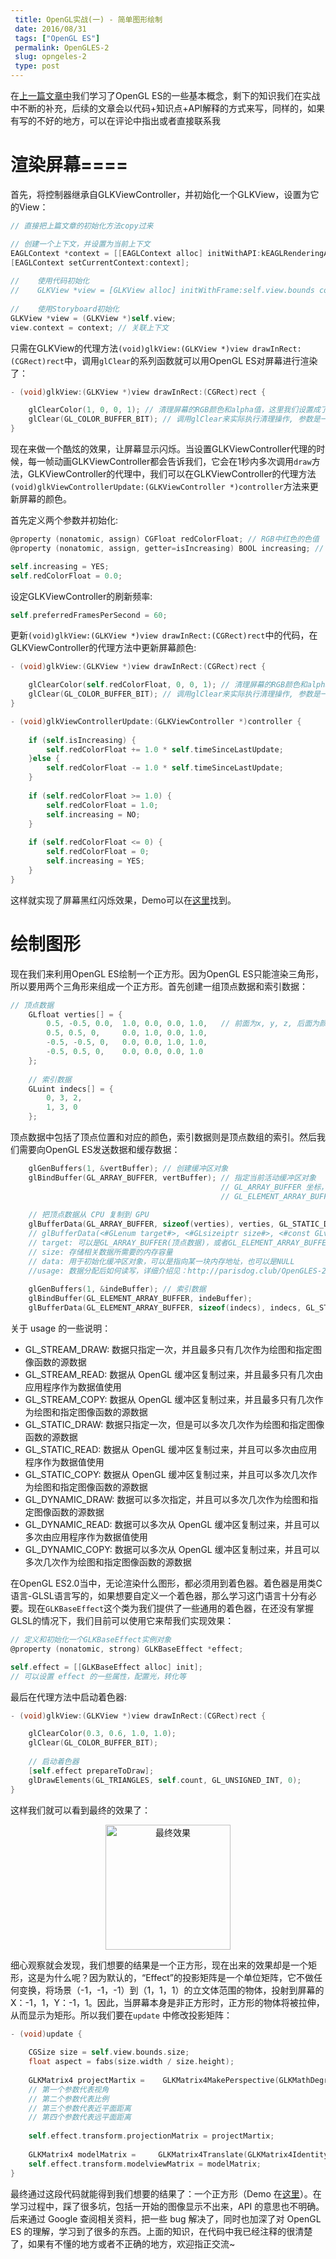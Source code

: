 ```yaml
---
 title: OpenGL实战(一) - 简单图形绘制
 date: 2016/08/31
 tags: ["OpenGL ES"]
 permalink: OpenGLES-2
 slug: opngeles-2
 type: post
---
```


在[上一篇文章中](http://parisdog.club/OpenGLES-1.html)我们学习了OpenGL ES的一些基本概念，剩下的知识我们在实战中不断的补充，后续的文章会以代码+知识点+API解释的方式来写，同样的，如果有写的不好的地方，可以在评论中指出或者直接联系我

<!--more-->

# 渲染屏幕====

首先，将控制器继承自GLKViewController，并初始化一个GLKView，设置为它的View：


```ObjectiveC
// 直接把上篇文章的初始化方法copy过来

// 创建一个上下文，并设置为当前上下文
EAGLContext *context = [[EAGLContext alloc] initWithAPI:kEAGLRenderingAPIOpenGLES2];
[EAGLContext setCurrentContext:context];
    
//    使用代码初始化
//    GLKView *view = [GLKView alloc] initWithFrame:self.view.bounds context:context
    
//    使用Storyboard初始化
GLKView *view = (GLKView *)self.view;
view.context = context; // 关联上下文
```

只需在GLKView的代理方法`(void)glkView:(GLKView *)view drawInRect:(CGRect)rect`中，调用`glClear`的系列函数就可以用OpenGL ES对屏幕进行渲染了：


```ObjectiveC
- (void)glkView:(GLKView *)view drawInRect:(CGRect)rect {

    glClearColor(1, 0, 0, 1); // 清理屏幕的RGB颜色和alpha值，这里我们设置成了红色
    glClear(GL_COLOR_BUFFER_BIT); // 调用glClear来实际执行清理操作, 参数是一个缓冲区，缓冲区有多种格式，上篇文章有提及，现在我们执行的是颜色缓冲区
}
```

现在来做一个酷炫的效果，让屏幕显示闪烁。当设置GLKViewController代理的时候，每一帧动画GLKViewController都会告诉我们，它会在1秒内多次调用`draw`方法，GLKViewController的代理中，我们可以在GLKViewController的代理方法`(void)glkViewControllerUpdate:(GLKViewController *)controller`方法来更新屏幕的颜色。

首先定义两个参数并初始化:


```ObjectiveC
@property (nonatomic, assign) CGFloat redColorFloat; // RGB中红色的色值
@property (nonatomic, assign, getter=isIncreasing) BOOL increasing; // 判断是否增加

self.increasing = YES;
self.redColorFloat = 0.0;
```

设定GLKViewController的刷新频率:


```ObjectiveC
self.preferredFramesPerSecond = 60;
```

更新`(void)glkView:(GLKView *)view drawInRect:(CGRect)rect`中的代码，在GLKViewController的代理方法中更新屏幕颜色:


```ObjectiveC
- (void)glkView:(GLKView *)view drawInRect:(CGRect)rect {

    glClearColor(self.redColorFloat, 0, 0, 1); // 清理屏幕的RGB颜色和alpha值
    glClear(GL_COLOR_BUFFER_BIT); // 调用glClear来实际执行清理操作, 参数是一个缓冲区，缓冲区有多种格式，上篇文章有提及，现在我们执行的是颜色缓冲区
}

- (void)glkViewControllerUpdate:(GLKViewController *)controller {
    
    if (self.isIncreasing) {
        self.redColorFloat += 1.0 * self.timeSinceLastUpdate;
    }else {
        self.redColorFloat -= 1.0 * self.timeSinceLastUpdate;
    }
    
    if (self.redColorFloat >= 1.0) {
        self.redColorFloat = 1.0;
        self.increasing = NO;
    }
    
    if (self.redColorFloat <= 0) {
        self.redColorFloat = 0;
        self.increasing = YES;
    }
}
```

这样就实现了屏幕黑红闪烁效果，Demo可以在[这里](https://github.com/cconecode/OpenGLESTutorials/tree/master/Tutorial1-ScreenRendering)找到。

# 绘制图形

现在我们来利用OpenGL ES绘制一个正方形。因为OpenGL ES只能渲染三角形，所以要用两个三角形来组成一个正方形。首先创建一组顶点数据和索引数据：


```ObjectiveC
// 顶点数据
    GLfloat verties[] = {
        0.5, -0.5, 0.0,  1.0, 0.0, 0.0, 1.0,   // 前面为x, y, z, 后面为颜色
        0.5, 0.5, 0,     0.0, 1.0, 0.0, 1.0,
        -0.5, -0.5, 0,   0.0, 0.0, 1.0, 1.0,
        -0.5, 0.5, 0,    0.0, 0.0, 0.0, 1.0
    };
    
    // 索引数据
    GLuint indecs[] = {
        0, 3, 2,
        1, 3, 0
    };
```

顶点数据中包括了顶点位置和对应的颜色，索引数据则是顶点数组的索引。然后我们需要向OpenGL ES发送数据和缓存数据：


```ObjectiveC
    glGenBuffers(1, &vertBuffer); // 创建缓冲区对象
    glBindBuffer(GL_ARRAY_BUFFER, vertBuffer); // 指定当前活动缓冲区对象
                                               // GL_ARRAY_BUFFER 坐标，颜色等
                                               // GL_ELEMENT_ARRAY_BUFFER 索引坐标
    
    // 把顶点数据从 CPU 复制到 GPU
    glBufferData(GL_ARRAY_BUFFER, sizeof(verties), verties, GL_STATIC_DRAW);
    // glBufferData(<#GLenum target#>, <#GLsizeiptr size#>, <#const GLvoid *data#>, <#GLenum usage#>)
    // target: 可以是GL_ARRAY_BUFFER(顶点数据)，或者GL_ELEMENT_ARRAY_BUFFER(索引数据)
    // size: 存储相关数据所需要的内存容量
    // data: 用于初始化缓冲区对象，可以是指向某一块内存地址，也可以是NULL
    //usage: 数据分配后如何读写，详细介绍见：http://parisdog.club/OpenGLES-2.html
    
    glGenBuffers(1, &indeBuffer); // 索引数据
    glBindBuffer(GL_ELEMENT_ARRAY_BUFFER, indeBuffer);
    glBufferData(GL_ELEMENT_ARRAY_BUFFER, sizeof(indecs), indecs, GL_STATIC_DRAW);
```

关于 usage 的一些说明：

* GL_STREAM_DRAW: 数据只指定一次，并且最多只有几次作为绘图和指定图像函数的源数据
* GL_STREAM_READ: 数据从 OpenGL 缓冲区复制过来，并且最多只有几次由应用程序作为数据值使用
* GL_STREAM_COPY: 数据从 OpenGL 缓冲区复制过来，并且最多只有几次作为绘图和指定图像函数的源数据
* GL_STATIC_DRAW: 数据只指定一次，但是可以多次几次作为绘图和指定图像函数的源数据
* GL_STATIC_READ:  数据从 OpenGL 缓冲区复制过来，并且可以多次由应用程序作为数据值使用
* GL_STATIC_COPY: 数据从 OpenGL 缓冲区复制过来，并且可以多次几次作为绘图和指定图像函数的源数据
* GL_DYNAMIC_DRAW: 数据可以多次指定，并且可以多次几次作为绘图和指定图像函数的源数据
* GL_DYNAMIC_READ: 数据可以多次从 OpenGL 缓冲区复制过来，并且可以多次由应用程序作为数据值使用 
* GL_DYNAMIC_COPY: 数据可以多次从 OpenGL 缓冲区复制过来，并且可以多次几次作为绘图和指定图像函数的源数据



在OpenGL ES2.0当中，无论渲染什么图形，都必须用到着色器。着色器是用类C语言-GLSL语言写的，如果想要自定义一个着色器，那么学习这门语言十分有必要。现在`GLKBaseEffect`这个类为我们提供了一些通用的着色器，在还没有掌握GLSL的情况下，我们目前可以使用它来帮我们实现效果：


```ObjectiveC
// 定义和初始化一个GLKBaseEffect实例对象
@property (nonatomic, strong) GLKBaseEffect *effect;

self.effect = [[GLKBaseEffect alloc] init];
// 可以设置 effect 的一些属性，配置光，转化等
```

最后在代理方法中启动着色器:


```ObjectiveC
- (void)glkView:(GLKView *)view drawInRect:(CGRect)rect {

    glClearColor(0.3, 0.6, 1.0, 1.0);
    glClear(GL_COLOR_BUFFER_BIT);
    
    // 启动着色器
    [self.effect prepareToDraw];
    glDrawElements(GL_TRIANGLES, self.count, GL_UNSIGNED_INT, 0);
}
```

这样我们就可以看到最终的效果了：

<div align="center">
<img src="http://ooo.0o0.ooo/2016/09/01/57c7eec495cab.jpg" width=200 alt="最终效果">
</div>

细心观察就会发现，我们想要的结果是一个正方形，现在出来的效果却是一个矩形，这是为什么呢？因为默认的，“Effect”的投影矩阵是一个单位矩阵，它不做任何变换，将场景（-1，-1，-1）到（1，1，1）的立文体范围的物体，投射到屏幕的X：-1，1，Y：-1，1。因此，当屏幕本身是非正方形时，正方形的物体将被拉伸，从而显示为矩形。所以我们要在`update` 中修改投影矩阵：


```ObjectiveC
- (void)update {
 
    CGSize size = self.view.bounds.size;
    float aspect = fabs(size.width / size.height);
    
    GLKMatrix4 projectMartix =    GLKMatrix4MakePerspective(GLKMathDegreesToRadians(130.0), aspect, 0.1, 10.0);
    // 第一个参数代表视角
    // 第二个参数代表比例
    // 第三个参数代表近平面距离
    // 第四个参数代表远平面距离
    
    self.effect.transform.projectionMatrix = projectMartix;
    
    GLKMatrix4 modelMatrix =     GLKMatrix4Translate(GLKMatrix4Identity, 0.0, 0.0, -1.0); // 修改 Z 轴的距离
    self.effect.transform.modelviewMatrix = modelMatrix;
}
```

最终通过这段代码就能得到我们想要的结果了：一个正方形（Demo 在[这里](https://github.com/cconecode/OpenGLESTutorials)）。在学习过程中，踩了很多坑，包括一开始的图像显示不出来，API 的意思也不明确。后来通过 Google 查阅相关资料，把一些 bug 解决了，同时也加深了对 OpenGL ES 的理解，学习到了很多的东西。上面的知识，在代码中我已经注释的很清楚了，如果有不懂的地方或者不正确的地方，欢迎指正交流~















